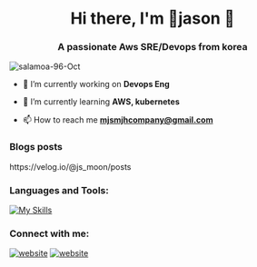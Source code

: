 <h1 align="center">Hi there, I'm jason 👋</h1>
<h3 align="center">A passionate Aws SRE/Devops from korea </h3>

<p align="left"> <img src="https://komarev.com/ghpvc/?username=salamoa-96-Oct&label=Profile%20views&color=0e75b6&style=flat" alt="salamoa-96-Oct" /> </p>

- 🔭 I’m currently working on **Devops Eng**

- 🌱 I’m currently learning **AWS, kubernetes**

- 📫 How to reach me **mjsmjhcompany@gmail.com**

### Blogs posts
<!-- BLOG-POST-LIST:START --> https://velog.io/@js_moon/posts

### Languages and Tools:
[![My Skills](https://skillicons.dev/icons?i=js,react,html,css,nodejs,python,java,git,github,vscode&perline=5)](https://skillicons.dev)

### Connect with me:
[![website](./img/globe-light.svg)](https://velog.io/@js_moon/posts#gh-light-mode-only)
[![website](./img/globe-dark.svg)](https://[your-website.com]#gh-dark-mode-only)
&nbsp;&nbsp;

[linkedin-shield]: https://img.shields.io/badge/-LinkedIn-blue.svg?style=flat-square&logo=linkedin&colorB=555
[linkedin-url]: https://www.linkedin.com/in/%EC%9E%AC%EC%8A%B9-%EB%AC%B8-103a72274/

